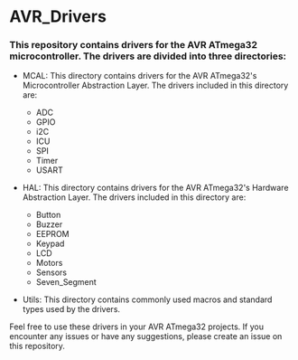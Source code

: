 # AVR_Drivers
### This repository contains drivers for the AVR ATmega32 microcontroller. The drivers are divided into three directories:

- MCAL: This directory contains drivers for the AVR ATmega32's Microcontroller Abstraction Layer. The drivers included in this directory are:
    * ADC
    * GPIO
    * i2C
    * ICU
    * SPI
    * Timer
    * USART
    
    
- HAL: This directory contains drivers for the AVR ATmega32's Hardware Abstraction Layer. The drivers included in this directory are:

    * Button
    * Buzzer
    * EEPROM
    * Keypad
    * LCD
    * Motors
    * Sensors
    * Seven_Segment
    
    
- Utils: This directory contains commonly used macros and standard types used by the drivers.

Feel free to use these drivers in your AVR ATmega32 projects. If you encounter any issues or have any suggestions, please create an issue on this repository.
